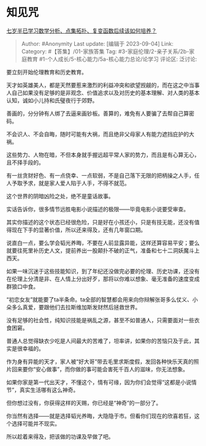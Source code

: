 # 知见咒
[七岁半已学习数学分析、点集拓扑、复变函数后续该如何培养？](https://www.zhihu.com/question/620110690/answer/3195838051)

> Author: #Anonymity
> Last update: [编辑于 2023-09-04]
> Link:
> Category: #【答集】/01-家族答集
> Tag: #3-家庭伦理/2-亲子关系/2b-家庭教育 #1-个人成长/5-核心能力/5a-核心能力总论/论学习
> 评论区:
> 泛讨论:

要立刻开始伦理教育和历史教育。

天才如英雄美人，都是天然要惹来激烈的利益冲突和欲望觊觎的，而在这之中当事人自己如果没有足够的是非观念、价值追求以及对历史的基本理解、对人类的基本认知，诚如小儿持和氏璧夜行于郊野。

善画的，分分钟有人绑了去逼来画钞板。善算的，难免有人要骗了去帮自己算密码。

不会识人、不会自晦，随时可能有大祸，而且绝非父母家人有能力遮挡庇护的大祸。

这些势力、人物在暗，不但本身就手握远超平常人家的势力，而且是有心算无心，且不择手段的。

有一丝贪财好色、有一点侥幸、一点软弱，不是自己落下无限的把柄操之人手，任人予取予求，就是家人爱人陷于人手，不得不就范。

这个世界的阴暗凶险之处，绝不是童话故事。

实话告诉你，很多情节远胜电影小说描述的极限——毕竟电影小说要受审查。

其实你描述的这个状态已经很危险，只是好在小孩还小，只是有技无能，还没有值得现在下手的显著价值，所以还来得及，还有几年窗口期。

说直白一点，要么学会韬光养晦，不要在人前显露异能，这样还算容易平安；要么就要往死里补历史人文，提前养出一股颠扑不破的正气，准备和七十二洞妖魔斗上西天。

如果一味沉迷于这些技能知识，到了年纪还没做完必要的伦理、历史功课，还没有在伦理上分清是非、在人情上分出好歹，那将以你难以想象、毫无准备的速度变成群狼口中食。

“初恋女友”就能要了ta半条命。ta全部的智慧都会用来向你辩解张哥多么仗义、小朵多么真爱，要跟他们去拉斯维加斯发财然后拯救世界。

没有足够的社会性，纯知识技能是祸乱之源，甚至不如普通人，只需要面对一些衣食困窘。

普通人总觉得缺衣少吃是人间最大的苦难了，坦率讲，如果你的苦恼只及于此，其实是很幸福的。

作为身有异能的天才，家人被“好大哥”带去毛里求斯度假，发回各种快乐天真的照片回来要你“安心做事”，而你做的事可能会害死千百人的滋味，你无法想象。

如果你家是第一代出天才，不懂这个，情有可缘，因为你们会觉得“这都是小说情节”，真实生活哪有这么神奇。

但你想过没有，你获得这样的天赐，你已经是“神奇”的一部分了。

你当然有选择——就是选择韬光养晦，大隐隐于市。但看你们现在的欣喜若狂，这个选择可能并不现实。

所以趁着来得及，把该做的功课及早做了吧。
